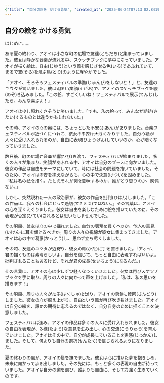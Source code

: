```yaml
---
{"title": "自分の絵を かける勇気", "created_at": "2025-06-24T07:13:02.841997+09:00"}
---
```


## 自分の絵を かける勇気

はじめに……

ある夏の終わり、アオイは小さな町の広場で友達(ともだち)と集まっていました。彼女は静かな音楽が流れる中、スケッチブックに夢中になっていました。アオイが描く絵は、自由(じゆう)という風を感じさせる色(いろ)であふれていて、まるで空(そら)を飛ぶ鳥(とり)のように軽やかでした。

「アオイ、そろそろフェスティバルの準備(じゅんび)をしないと！」と、友達のユウタが言いました。彼は明るい笑顔(えがお)で、アオイのスケッチブックを覗(のぞ)き込みました。「この絵、すごくいいね！フェスティバルで展示(てんじ)したら、みんな喜ぶよ！」

アオイは少し照れくさそうに笑いました。「でも、私の絵って、みんなが期待(きたい)するものとは違うかもしれないよ。」

その時、アオイの心の奥には、ちょっとした不安(ふあん)がありました。音楽フェスティバルが近づくにつれて、彼女の不安は大きくなりました。自分の絵が人々に受け入れられるのか、自由に表現(ひょうげん)していいのか、心が暗くなっていきました。

数日後、町の広場に音楽が響(ひび)き渡り、フェスティバルが始まりました。多くの人々が集まり、笑顔があふれる中、アオイは自分のブースに向かいました。彼女の作品は自由をテーマにしていて、時には社会の問題を描いていました。そのため、アオイは不安を抱えながらも、心の中で決意(けつい)を固めました。「私は私の絵を描く。たとえそれが何を意味するのか、誰がどう思うのか、関係ない。」

しかし、突然現れた一人の政治家が、彼女の作品を批判(ひはん)しました。「この作品は、我々の社会にとって適切(てきせつ)ではない。」その言葉は、アオイの心を深くえぐりました。彼女は自由を楽しむために絵を描いていたのに、その表現が否定(ひてい)されるとは思いもしませんでした。

その瞬間、彼女は心の中で揺れました。自分の表現を貫くべきか、他人の意見(いけん)に耳を傾けるべきか。周りの人々の視線が彼女に集まってきました。アオイは心の中で葛藤(かっとう)し、思わず立ち尽くしました。

その時、友達のユウタが近寄り、彼女の肩(かた)に手を置きました。「アオイ、君の描くものは素晴らしいよ。自分を信じて、もっと自由に表現すればいいよ。批判されることもあるけど、それが君の成長(せいちょう)になるんだ。」

その言葉に、アオイの心は少しずつ軽くなっていきました。彼女は再びスケッチブックを手に取り、周りの人々に向かって声を上げました。「私は、私の思いを描きます！」

その瞬間、周りの人々が拍手(はくしゅ)を送り、アオイの勇気に賛同(さんどう)しました。彼女の心が燃え上がり、自由という風が再び吹き抜けました。アオイは自分の絵を、誰かの期待に応えるのではなく、自分自身のために描くことを決意しました。

フェスティバルは進み、アオイの作品は多くの人々に受け入れられました。彼女の自由な表現が、多様(たよう)な意見を生み出し、心の交流(こうりゅう)を育んでいきました。アオイはその中で、自分が成長していることを実感(じっかん)しました。そして、何よりも自分の選択(せんたく)を信じられるようになりました。

夏の終わりの風が、アオイの髪を撫でました。彼女は心に描いた夢を抱きしめ、未来に向かって歩き出しました。その先には、もっと多くの表現の自由が待っていました。アオイは自分の道を選び、誰よりも自由に、そして力強く生きていくのです。
